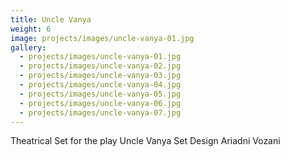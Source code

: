```yaml
---
title: Uncle Vanya
weight: 6
image: projects/images/uncle-vanya-01.jpg
gallery:
  - projects/images/uncle-vanya-01.jpg
  - projects/images/uncle-vanya-02.jpg
  - projects/images/uncle-vanya-03.jpg
  - projects/images/uncle-vanya-04.jpg
  - projects/images/uncle-vanya-05.jpg
  - projects/images/uncle-vanya-06.jpg
  - projects/images/uncle-vanya-07.jpg
---
```

Theatrical Set for the play Uncle Vanya 
Set Design Ariadni Vozani
